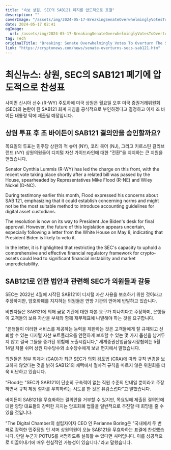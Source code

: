 ```yaml
---
title: "속보 상원, SEC의 SAB121 폐지를 압도적으로 표결"
description: ""
coverImage: "/assets/img/2024-05-17-BreakingSenateOverwhelminglyVotesToOverturnTheSECsSAB121_thumbnail.png"
date: 2024-05-17 02:41
ogImage: 
  url: /assets/img/2024-05-17-BreakingSenateOverwhelminglyVotesToOverturnTheSECsSAB121_thumbnail.png
tag: Tech
originalTitle: "Breaking: Senate Overwhelmingly Votes To Overturn The SEC’s SAB121"
link: "https://cryptonews.com/news/senate-overturns-secs-sab121.htm"
---
```



# 최신뉴스: 상원, SEC의 SAB121 폐기에 압도적으로 찬성표

사이먼 신시아 선수 (R-WY) 주도하에 미국 상원은 월요일 오후 미국 증권거래위원회(SEC)의 논란이 된 SAB121 회계 지침을 공식적으로 부인하겠다고 결정하고 이제 조 바이든 대통령 탁에 제출될 예정입니다.

## 상원 투표 후 조 바이든이 SAB121 결의안을 승인할까요?

목요일의 투표는 민주당 상원의 척 슈머 (NY), 코리 북어 (NJ), 그리고 키르스틴 길리브랜드 (NY) 상원의원들이 디지털 자산 가이드라인에 대한 "전환"을 지지하는 큰 지원을 얻었습니다.

<div class="content-ad"></div>

Senator Cynthia Lummis (R-WY) has led the charge on this front, with the recent vote taking place shortly after a related bill was passed by the House, spearheaded by Representatives Mike Flood (R-NE) and Wiley Nickel (D-NC).

During testimony earlier this month, Flood expressed his concerns about SAB 121, emphasizing that it could establish concerning norms and might not be the most suitable method to introduce accounting guidelines for digital asset custodians.

The resolution is now on its way to President Joe Biden's desk for final approval. However, the future of this legislation appears uncertain, especially following a letter from the White House on May 8, indicating that President Biden is likely to veto it.

In the letter, it is highlighted that restricting the SEC's capacity to uphold a comprehensive and effective financial regulatory framework for crypto-assets could lead to significant financial instability and market unpredictability.

<div class="content-ad"></div>

## SAB121로 인한 법안과 관련해 SEC가 의원들과 갈등

SEC는 2022년 4월에 시작된 SAB121이 디지털 자산 사용을 보호하기 위한 것이라고 주장하지만, 암호화폐를 지지하는 의원들은 연방 기관의 언어에 반발하고 있습니다.

비판자들은 SAB121에 의해 금융 기관에 대한 자본 요구가 지나치다고 주장하며, 은행들이 고객들의 보유 자산을 부채와 함께 재무제표에 나열해야 하는 것을 요구합니다.

"은행들이 이러한 서비스를 제공하는 능력을 제한하는 것은 고객들에게 잘 규제되고 신뢰할 수 있는 디지털 자산 포트폴리오를 안전하게 보호할 수 있는 몇 가지 옵션을 남겨두지 않고 결국 그들을 증가된 위험에 노출시킵니다," 세계증권산업금융시장협회는 5월 14일 차불 쉬머 상원 다수당수와 소수당수에게 보낸 편지에서 말했습니다.

<div class="content-ad"></div>

의원들은 정부 회계처 (GAO)가 최근 SEC가 의회 검토법 (CRA)에 따라 규칙 변경을 보고하지 않았다는 것을 밝혀 SAB121의 채택에서 절차적 규칙을 따르지 않은 위원회를 더욱 비난하고 있습니다.

"Flood는 "SEC가 SAB121이 단순히 구속력이 없는 직원 수준의 안내일 뿐이라고 주장하면서 규칙 제정 절차를 우회하려는 시도를 한 것은 유감스럽다"고 말했습니다.

바이든이 SAB121을 무효화하는 결의안을 거부할 수 있지만, 목요일에 제출된 결의안에 대한 양당 대표들의 강력한 지지는 암호화폐 법률을 일반적으로 추진할 때 희망을 줄 수 있을 것입니다.

"The Digital Chamber의 설립자이자 CEO 인 Perianne Boring은 "국내에서 두 번째로 강력한 민주당원 인 셔머 상원의원이 오늘 SAB121을 무효화하는 표결에 찬성했습니다. 만일 누군가 POTUS를 서명하도록 설득할 수 있다면 셔머입니다. 이를 성공적으로 이끌어내기에 매우 현실적인 가능성이 있습니다."라고 말했습니다.